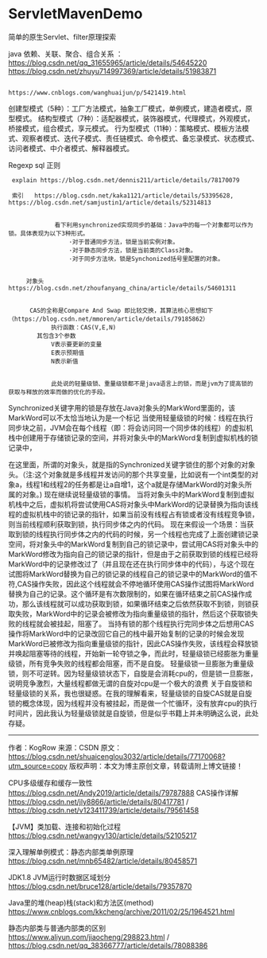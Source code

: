 # ServletMavenDemo
简单的原生Servlet、filter原理探索


   java 依赖、关联、聚合、组合关系   ：  https://blog.csdn.net/qq_31655965/article/details/54645220   
                                      https://blog.csdn.net/zhuyu714997369/article/details/51983871
                                      
                                      https://www.cnblogs.com/wanghuaijun/p/5421419.html
   
   
   创建型模式（5种）：工厂方法模式，抽象工厂模式，单例模式，建造者模式，原型模式。
   结构型模式（7种）：适配器模式，装饰器模式，代理模式，外观模式，桥接模式，组合模式，享元模式。
   行为型模式（11种）：策略模式、模板方法模式、观察者模式、迭代子模式、责任链模式、命令模式、备忘录模式、状态模式、访问者模式、中介者模式、解释器模式。


   Regexp  sql 正则

     explain https://blog.csdn.net/dennis211/article/details/78170079
     
     索引   https://blog.csdn.net/kaka1121/article/details/53395628,    https://blog.csdn.net/samjustin1/article/details/52314813


                 看下利用synchronized实现同步的基础：Java中的每一个对象都可以作为锁。具体表现为以下3种形式。
                     ·对于普通同步方法，锁是当前实例对象。
                     ·对于静态同步方法，锁是当前类的Class对象。
                     ·对于同步方法块，锁是Synchonized括号里配置的对象。


         对象头   https://blog.csdn.net/zhoufanyang_china/article/details/54601311
         
         
          CAS的全称是Compare And Swap 即比较交换，其算法核心思想如下（https://blog.csdn.net/mmoren/article/details/79185862）
                执行函数：CAS(V,E,N)
            其包含3个参数
                V表示要更新的变量
                E表示预期值
                N表示新值
                
                
                此处说的轻量级锁、重量级锁都不是java语言上的锁，而是jvm为了提高锁的获取与释放的效率而做的优化的手段。
Synchronized关键字用的锁是存放在Java对象头的MarkWord里面的，该MarkWord可以不太恰当地认为是一个标记
当使用轻量级锁的时候：线程在执行同步块之前，JVM会在每个线程（即：将会访问同一个同步体的线程）的虚拟机栈中创建用于存储锁记录的空间，并将对象头中的MarkWord复制到虚拟机栈的锁记录中，

在这里面，所谓的对象头，就是指的Synchronized关键字锁住的那个对象的对象头。（注:这个对象就是多线程并发访问的那个共享变量，比如说有一个int类型的对象a，线程1和线程2的任务都是让a自增1，这个a就是存储MarkWord的对象头所属的对象。)
现在继续说轻量级锁的事情。
当将对象头中的MarkWord复制到虚拟机栈中之后，虚拟机将尝试使用CAS将对象头中MarkWord的记录替换为指向该线程的虚拟机栈中的锁记录的指针，如果当前没有线程占有锁或者没有线程竞争锁，则当前线程顺利获取到锁，执行同步体之内的代码。
现在来假设一个场景：当获取到锁的线程执行同步体之内的代码的时候，另一个线程也完成了上面创建锁记录空间，将对象头中的MarkWord复制到自己的锁记录中，尝试用CAS将对象头中的MarkWord修改为指向自己的锁记录的指针，但是由于之前获取到锁的线程已经将MarkWord中的记录修改过了（并且现在还在执行同步体中的代码），与这个现在试图将MarkWord替换为自己的锁记录的线程自己的锁记录中的MarkWord的值不符,CAS操作失败，因此这个线程就会不停地循环使用CAS操作试图将MarkWord替换为自己的记录。这个循环是有次数限制的，如果在循环结束之前CAS操作成功，那么该线程就可以成功获取到锁，如果循环结束之后依然获取不到锁，则锁获取失败，MarkWord中的记录会被修改为指向重量级锁的指针，然后这个获取锁失败的线程就会被挂起，阻塞了。
当持有锁的那个线程执行完同步体之后想用CAS操作将MarkWord中的记录改回它自己的栈中最开始复制的记录的时候会发现MarkWord已被修改为指向重量级锁的指针，因此CAS操作失败，该线程会释放锁并唤起阻塞等待的线程，开始新一轮夺锁之争，而此时，轻量级锁已经膨胀为重量级锁，所有竞争失败的线程都会阻塞，而不是自旋。
轻量级锁一旦膨胀为重量级锁，则不可逆转。因为轻量级锁状态下，自旋是会消耗cpu的，但是锁一旦膨胀，说明竞争激烈，大量线程都做无谓的自旋对cpu是一个极大的浪费
关于自旋锁和轻量级锁的关系，我也很疑惑。在我的理解看来，轻量级锁的自旋CAS就是自旋锁的概念体现，因为线程并没有被挂起，而是做一个忙循环，没有放弃cpu的执行时间片，因此我认为轻量级锁就是自旋锁，但是似乎书籍上并未明确这么说，此处存疑。

---------------------
作者：KogRow 
来源：CSDN 
原文：https://blog.csdn.net/shuaicenglou3032/article/details/77170068?utm_source=copy 
版权声明：本文为博主原创文章，转载请附上博文链接！


CPU多级缓存和缓存一致性        https://blog.csdn.net/Andy2019/article/details/79787888
CAS操作详解                  https://blog.csdn.net/jly8866/article/details/80417781 /
                            https://blog.csdn.net/v123411739/article/details/79561458


【JVM】类加载、连接和初始化过程            https://blog.csdn.net/wangyy130/article/details/52105217

深入理解单例模式：静态内部类单例原理        https://blog.csdn.net/mnb65482/article/details/80458571


JDK1.8 JVM运行时数据区域划分             https://blog.csdn.net/bruce128/article/details/79357870


Java里的堆(heap)栈(stack)和方法区(method)      https://www.cnblogs.com/kkcheng/archive/2011/02/25/1964521.html

静态内部类与普通内部类的区别                     https://www.aliyun.com/jiaocheng/298823.html    /  
                                             https://blog.csdn.net/qq_38366777/article/details/78088386




